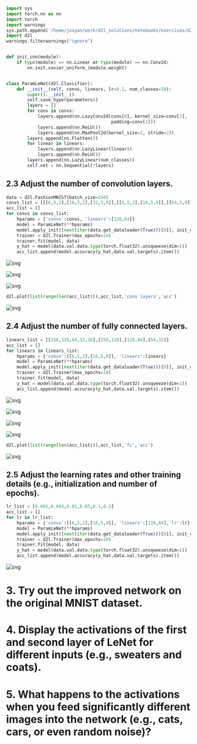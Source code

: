 ```python
import sys
import torch.nn as nn
import torch
import warnings
sys.path.append('/home/jovyan/work/d2l_solutions/notebooks/exercises/d2l_utils/')
import d2l
warnings.filterwarnings("ignore")


def init_cnn(module):
    if type(module) == nn.Linear or type(module) == nn.Conv2d:
        nn.init.xavier_uniform_(module.weight)


class ParamLeNet(d2l.Classifier):
    def __init__(self, convs, linears, lr=0.1, num_classes=10):
        super().__init__()
        self.save_hyperparameters()
        layers = []
        for conv in convs:
            layers.append(nn.LazyConv2d(conv[0], kernel_size=conv[1],
                                        padding=conv[2]))
            layers.append(nn.ReLU())
            layers.append(nn.MaxPool2d(kernel_size=2, stride=2))
        layers.append(nn.Flatten())
        for linear in linears:
            layers.append(nn.LazyLinear(linear))
            layers.append(nn.ReLU())
        layers.append(nn.LazyLinear(num_classes))
        self.net = nn.Sequential(*layers)
```

## 2.3 Adjust the number of convolution layers.


```python
data = d2l.FashionMNIST(batch_size=256)
convs_list = [[[6,5,2],[16,5,2],[32,5,0]],[[6,5,2],[16,5,0]],[[64,5,0]]]
acc_list = []
for convs in convs_list:
    hparams = {'convs':convs, 'linears':[120,84]}
    model = ParamLeNet(**hparams)
    model.apply_init([next(iter(data.get_dataloader(True)))[0]], init_cnn)
    trainer = d2l.Trainer(max_epochs=10)
    trainer.fit(model, data)
    y_hat = model(data.val.data.type(torch.float32).unsqueeze(dim=1))
    acc_list.append(model.accuracy(y_hat,data.val.targets).item())
```


    
![svg](7_6_4_Exercises_part2_files/7_6_4_Exercises_part2_2_0.svg)
    



    
![svg](7_6_4_Exercises_part2_files/7_6_4_Exercises_part2_2_1.svg)
    



    
![svg](7_6_4_Exercises_part2_files/7_6_4_Exercises_part2_2_2.svg)
    



```python
d2l.plot(list(range(len(acc_list))),acc_list,'conv layers','acc')
```


    
![svg](7_6_4_Exercises_part2_files/7_6_4_Exercises_part2_3_0.svg)
    


## 2.4 Adjust the number of fully connected layers.


```python
linears_list = [[256,128,64,32,16],[256,128],[120,84],[64,32]]
acc_list = []
for linears in linears_list:
    hparams = {'convs':[[6,5,2],[16,5,0]], 'linears':linears}
    model = ParamLeNet(**hparams)
    model.apply_init([next(iter(data.get_dataloader(True)))[0]], init_cnn)
    trainer = d2l.Trainer(max_epochs=10)
    trainer.fit(model, data)
    y_hat = model(data.val.data.type(torch.float32).unsqueeze(dim=1))
    acc_list.append(model.accuracy(y_hat,data.val.targets).item())
```


    
![svg](7_6_4_Exercises_part2_files/7_6_4_Exercises_part2_5_0.svg)
    



    
![svg](7_6_4_Exercises_part2_files/7_6_4_Exercises_part2_5_1.svg)
    



    
![svg](7_6_4_Exercises_part2_files/7_6_4_Exercises_part2_5_2.svg)
    



    
![svg](7_6_4_Exercises_part2_files/7_6_4_Exercises_part2_5_3.svg)
    



```python
d2l.plot(list(range(len(acc_list))),acc_list,'fc','acc')
```


    
![svg](7_6_4_Exercises_part2_files/7_6_4_Exercises_part2_6_0.svg)
    


## 2.5 Adjust the learning rates and other training details (e.g., initialization and number of epochs).


```python
lr_list = [0.001,0.003,0.01,0.03,0.1,0.3]
acc_list = []
for lr in lr_list:
    hparams = {'convs':[[6,5,2],[16,5,0]], 'linears':[120,84],'lr':lr}
    model = ParamLeNet(**hparams)
    model.apply_init([next(iter(data.get_dataloader(True)))[0]], init_cnn)
    trainer = d2l.Trainer(max_epochs=10)
    trainer.fit(model, data)
    y_hat = model(data.val.data.type(torch.float32).unsqueeze(dim=1))
    acc_list.append(model.accuracy(y_hat,data.val.targets).item())
```


    
![svg](7_6_4_Exercises_part2_files/7_6_4_Exercises_part2_8_0.svg)
    


# 3. Try out the improved network on the original MNIST dataset.

# 4. Display the activations of the first and second layer of LeNet for different inputs (e.g., sweaters and coats).

# 5. What happens to the activations when you feed significantly different images into the network (e.g., cats, cars, or even random noise)?

